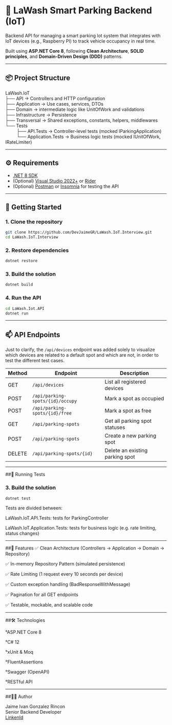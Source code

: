 # 🚗 LaWash Smart Parking Backend (IoT)

Backend API for managing a smart parking lot system that integrates with IoT devices (e.g., Raspberry PI) to track vehicle occupancy in real time.

Built using **ASP.NET Core 8**, following **Clean Architecture**, **SOLID principles**, and **Domain-Driven Design (DDD)** patterns.

---

## 📦 Project Structure

LaWash.IoT <br>
├── API → Controllers and HTTP configuration <br>
├── Application → Use cases, services, DTOs <br>
├── Domain → intermediate logic like UnitOfWork and validations <br>
├── Infrastructure → Persistence <br>
├── Transversal → Shared exceptions, constants, helpers, middlewares <br>
└── Tests <br>
&nbsp;&nbsp;&nbsp;&nbsp;&nbsp;&nbsp;&nbsp;&nbsp;&nbsp;├── API.Tests → Controller-level tests (mocked IParkingApplication) <br>
&nbsp;&nbsp;&nbsp;&nbsp;&nbsp;&nbsp;&nbsp;&nbsp;&nbsp;└── Application.Tests → Business logic tests (mocked IUnitOfWork, IRateLimiter) <br>


---

## ⚙️ Requirements

- [.NET 8 SDK](https://dotnet.microsoft.com/en-us/download/dotnet/8.0)
- (Optional) [Visual Studio 2022+](https://visualstudio.microsoft.com/) or [Rider](https://www.jetbrains.com/rider/)
- (Optional) [Postman](https://www.postman.com/) or [Insomnia](https://insomnia.rest/) for testing the API

---

## 🚀 Getting Started

### 1. Clone the repository

```bash
git clone https://github.com/DevJaimeGR/LaWash.IoT.Interview.git
cd LaWash.IoT.Interview
```

### 2. Restore dependencies
```bash
dotnet restore
```

### 3. Build the solution
```bash
dotnet build
```

### 4. Run the API
```bash
cd LaWash.Iot.API
dotnet run
```

---

## 📫 API Endpoints

Just to clarify, the `/api/devices` endpoint was added solely to visualize which devices are related to a default spot and which are not, in order to test the different test cases.

| Method | Endpoint                         | Description                     |
| ------ | -------------------------------- | ------------------------------- |
| GET    | `/api/devices`                   | List all registered devices     |
| POST   | `/api/parking-spots/{id}/occupy` | Mark a spot as occupied         |
| POST   | `/api/parking-spots/{id}/free`   | Mark a spot as free             |
| GET    | `/api/parking-spots`             | Get all parking spot statuses   |
| POST   | `/api/parking-spots`             | Create a new parking spot       |
| DELETE | `/api/parking-spots/{id}`        | Delete an existing parking spot |

---

##🧪 Running Tests

### 3. Build the solution
```bash
dotnet test
```
Tests are divided between:

LaWash.IoT.API.Tests: tests for ParkingController

LaWash.IoT.Application.Tests: tests for business logic (e.g. rate limiting, status changes)

---

##🧠 Features
✅ Clean Architecture (Controllers → Application →  Domain → Repository)

✅ In-memory Repository Pattern (simulated persistence)

✅ Rate Limiting (1 request every 10 seconds per device)

✅ Custom exception handling (BadResponseWithMessage)

✅ Pagination for all GET endpoints

✅ Testable, mockable, and scalable code

---

##🛠 Technologies

°ASP.NET Core 8

°C# 12

°xUnit & Moq

°FluentAssertions

°Swagger (OpenAPI)

°RESTful API

---
##🧑‍💻 Author

Jaime Ivan Gonzalez Rincon <br>
Senior Backend Developer <br>
[LinkenId](https://www.linkedin.com/in/jaime-ivan-gonzalez-rincon)

